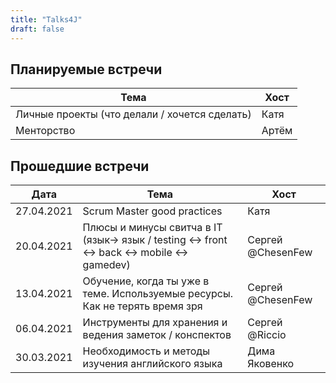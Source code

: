 ```yaml
---
title: "Talks4J"
draft: false
---
```


## Планируемые встречи

| Тема       | Хост |
|------------|---------|
| Личные проекты (что делали / хочется сделать) | Катя |
| Менторство | Артём |

## Прошедшие встречи

| Дата       | Тема       | Хост |
|------------|------------|---------|
| 27.04.2021 | Scrum Master good practices | Катя |
| 20.04.2021 | Плюсы и минусы свитча в IT (язык-> язык / testing <-> front <-> back <-> mobile <-> gamedev) | Сергей @ChesenFew |
| 13.04.2021 | Обучение, когда ты уже в теме. Используемые ресурсы. Как не терять время зря | Сергей @ChesenFew |
| 06.04.2021 | Инструменты для хранения и ведения заметок / конспектов | Сергей @Riccio |
| 30.03.2021 | Необходимость и методы изучения английского языка | Дима Яковенко |